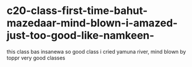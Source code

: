 # c20-class-first-time-bahut-mazedaar-mind-blown-i-amazed-just-too-good-like-namkeen-
this class bas insanewa so good class i cried yamuna river, mind blown by toppr very good classes
